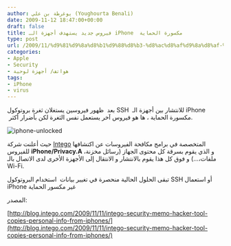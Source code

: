 ```yaml
---
author: يوغرطة بن علي (Youghourta Benali)
date: 2009-11-12 18:47:00+00:00
draft: false
title: فيروس جديد يستهدف أجهزة الـ iPhone  مكسورة الحماية
type: post
url: /2009/11/%d9%81%d9%8a%d8%b1%d9%88%d8%b3-%d8%ac%d8%af%d9%8a%d8%af-%d9%8a%d8%b3%d8%aa%d9%87%d8%af%d9%81-%d8%a3%d8%ac%d9%87%d8%b2%d8%a9-%d8%a7%d9%84%d9%80-iphone-%d9%85%d9%83%d8%b3%d9%88%d8%b1%d8%a9-%d8%a7%d9%84/
categories:
- Apple
- Security
- هواتف/ أجهزة لوحية
tags:
- iPhone
- virus
---
```


بعد  ظهور فيروسين يستغلان ثغرة بروتوكول SSH  للانتشار بين أجهزة الـ iPhone  مكسورة الحماية ، ها هو فيروس آخر يستعمل نفس الثغرة لكن بأضرار أكثر.

![iphone-unlocked](https://www.it-scoop.com/wp-content/uploads/2009/11/iphone-unlocked1.jpg)


حيث أعلنت شركة [Intego](http://www.intego.com/) المتخصصة في برامج مكافحة الفيروسات عن اكتشافها للفيروس **iPhone/Privacy.A** و الذي يقوم بسرقة كل محتوى الجهاز (رسائل مخزنة، ملفات،...) و فوق كل هذا يقوم بالانتشار و الانتقال إلى الأجهزة الأخرى لدى الاتصال بالـ Wi-Fi.

تبقى الحلول الحالية منحصرة في تغيير بيانات  استخدام البروتوكول SSH أو استعمال iPhone غير مكسور الحماية

المصدر:

[http://blog.intego.com/2009/11/11/intego-security-memo-hacker-tool-copies-personal-info-from-iphones/](http://blog.intego.com/2009/11/11/intego-security-memo-hacker-tool-copies-personal-info-from-iphones/)

